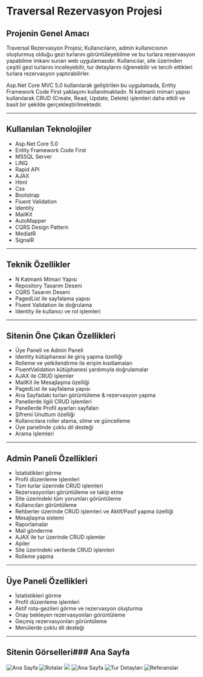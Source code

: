 # Traversal Rezervasyon Projesi

## Projenin Genel Amacı

Traversal Rezervasyon Projesi; Kullanıcıların, admin kullanıcısının oluşturmuş olduğu gezi turlarını görüntüleyebilme ve bu turlara rezervasyon yapabilme imkanı sunan web uygulamasıdır. Kullanıcılar, site üzerinden çeşitli gezi turlarını inceleyebilir, tur detaylarını öğrenebilir ve tercih ettikleri turlara rezervasyon yaptırabilirler.

Asp.Net Core MVC 5.0 kullanılarak geliştirilen bu uygulamada, Entity Framework Code First yaklaşımı kullanılmaktadır. N katmanlı mimari yapısı kullanılarak CRUD (Create, Read, Update, Delete) işlemleri daha etkili ve basit bir şekilde gerçekleştirilmektedir.

---

## Kullanılan Teknolojiler

- Asp.Net Core 5.0  
- Entity Framework Code First  
- MSSQL Server  
- LINQ  
- Rapid API  
- AJAX  
- Html  
- Css  
- Bootstrap  
- Fluent Validation  
- Identity  
- MailKit  
- AutoMapper  
- CQRS Design Pattern  
- MediatR  
- SignalR  

---

## Teknik Özellikler

- N Katmanlı Mimari Yapısı  
- Repository Tasarım Deseni  
- CQRS Tasarım Deseni  
- PagedList ile sayfalama yapısı  
- Fluent Validation ile doğrulama  
- Identity ile kullanıcı ve rol işlemleri  

---

## Sitenin Öne Çıkan Özellikleri

- Üye Paneli ve Admin Paneli  
- Identity kütüphanesi ile giriş yapma özelliği  
- Rolleme ve yetkilendirme ile erişim kısıtlamaları  
- FluentValidation kütüphanesi yardımıyla doğrulamalar  
- AJAX ile CRUD işlemler  
- MailKit ile Mesajlaşma özelliği  
- PagedList ile sayfalama yapısı  
- Ana Sayfadaki turları görüntüleme & rezervasyon yapma  
- Panellerde ilgili CRUD işlemleri  
- Panellerde Profil ayarları sayfaları  
- Şifremi Unuttum özelliği  
- Kullanıcılara roller atama, silme ve güncelleme  
- Üye panelinde çoklu dil desteği  
- Arama işlemleri  

---

## Admin Paneli Özellikleri

- İstatistikleri görme  
- Profil düzenleme işlemleri  
- Tüm turlar üzerinde CRUD işlemleri  
- Rezervasyonları görüntüleme ve takip etme  
- Site üzerindeki tüm yorumları görüntüleme  
- Kullanıcıları görüntüleme  
- Rehberler üzerinde CRUD işlemleri ve Aktif/Pasif yapma özelliği  
- Mesajlaşma sistemi  
- Raporlamalar  
- Mail gönderme  
- AJAX ile tur üzerinde CRUD işlemler  
- Apiler  
- Site üzerindeki verilerde CRUD işlemleri  
- Rolleme yapma  

---

## Üye Paneli Özellikleri

- İstatistikleri görme  
- Profil düzenleme işlemleri  
- Aktif rota-gezileri görme ve rezervasyon oluşturma  
- Onay bekleyen rezervasyonları görüntüleme  
- Geçmiş rezervasyonları görüntüleme  
- Menülerde çoklu dil desteği  

---

## Sitenin Görselleri### Ana Sayfa
![Ana Sayfa](wwwroot/Traversalgithubimages/site/default1.png)
![Rotalar](wwwroot/Traversalgithubimages/site/defaultdestination.png)
![](wwwroot/Traversalgithubimages/site/dest2.png)
![Ana Sayfa](wwwroot/Traversalgithubimages/site/turdetails.png)
![Tur Detayları](wwwroot/Traversalgithubimages/site/turdetails2.png)
![Referanslar](wwwroot/Traversalgithubimages/site/testimonial.png)





